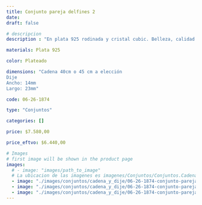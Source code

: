 ```yaml
---
title: Conjunto pareja delfines 2
date: 
draft: false

# descripcion
description : "En plata 925 rodinada y cristal cubic. Belleza, calidad y delicadeza."

materials: Plata 925

color: Plateado

dimensions: "Cadena 40cm o 45 cm a elección
Dije
Ancho: 14mm 
Largo: 23mm"

code: 06-26-1874

type: "Conjuntos"

categories: []

price: $7.580,00

price_eftvo: $6.440,00

# Images
# first image will be shown in the product page
images:
  # - image: "images/path_to_image"
  # La ubicacion de las imagenes es imagenes/Conjuntos/Conjuntos.Cadena y Dije/06-26-1874-conjunto-pareja-delfines-2
  - image: "./images/conjuntos/cadena_y_dije/06-26-1874-conjunto-pareja-delfines-2_a.jpg"
  - image: "./images/conjuntos/cadena_y_dije/06-26-1874-conjunto-pareja-delfines-2_b.jpg"
  - image: "./images/conjuntos/cadena_y_dije/06-26-1874-conjunto-pareja-delfines-2_c.jpg"
---
```

